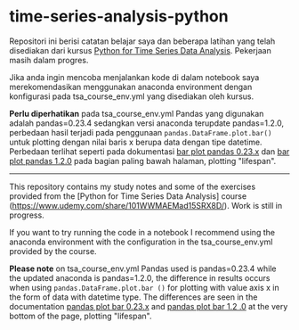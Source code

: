 # time-series-analysis-python

Repositori ini berisi catatan belajar saya dan beberapa latihan yang telah disediakan dari kursus [Python for Time Series Data Analysis](https://www.udemy.com/share/101WWMAEMad15SRX8D/). Pekerjaan masih dalam progres. 

Jika anda ingin mencoba menjalankan kode di dalam notebook saya merekomendasikan menggunakan anaconda environment dengan konfigurasi pada tsa_course_env.yml yang disediakan oleh kursus. 

**Perlu diperhatikan** pada tsa_course_env.yml Pandas yang digunakan adalah pandas=0.23.4 sedangkan versi anaconda terupdate pandas=1.2.0, perbedaan hasil terjadi pada penggunaan ```pandas.DataFrame.plot.bar()``` untuk plotting dengan nilai baris x berupa data dengan tipe datetime. Perbedaan terlihat seperti pada dokumentasi [bar plot pandas 0.23.x](https://pandas.pydata.org/pandas-docs/version/0.23/generated/pandas.DataFrame.plot.bar.html) dan [bar plot pandas 1.2.0](https://pandas.pydata.org/pandas-docs/stable/reference/api/pandas.DataFrame.plot.bar.html) pada bagian paling bawah halaman, plotting "lifespan".

---

This repository contains my study notes and some of the exercises provided from the [Python for Time Series Data Analysis] course (https://www.udemy.com/share/101WWMAEMad15SRX8D/). Work is still in progress. 

If you want to try running the code in a notebook I recommend using the anaconda environment with the configuration in the tsa_course_env.yml provided by the course. 

**Please note** on tsa_course_env.yml Pandas used is pandas=0.23.4 while the updated anaconda is pandas=1.2.0, the difference in results occurs when using ```pandas.DataFrame.plot.bar ()``` for plotting with value axis x in the form of data with datetime type. The differences are seen in the documentation [pandas plot bar 0.23.x](https://pandas.pydata.org/pandas-docs/version/0.23/generated/pandas.DataFrame.plot.bar.html) and [pandas plot bar 1.2 .0](https://pandas.pydata.org/pandas-docs/stable/reference/api/pandas.DataFrame.plot.bar.html) at the very bottom of the page, plotting "lifespan".
